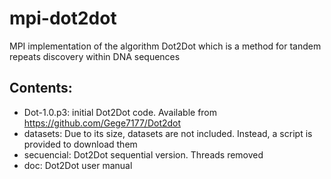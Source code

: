 # mpi-dot2dot

MPI implementation of the algorithm Dot2Dot which is a method for tandem repeats discovery within DNA sequences

## Contents:

- Dot-1.0.p3: initial Dot2Dot code. Available from https://github.com/Gege7177/Dot2dot 
- datasets: Due to its size, datasets are not included. Instead, a script is provided to download them
- secuencial: Dot2Dot sequential version. Threads removed
- doc: Dot2Dot user manual
